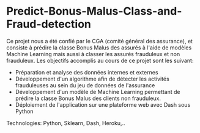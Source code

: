 # Predict-Bonus-Malus-Class-and-Fraud-detection

Ce projet nous a été confié par le CGA (comité général des assurance), et consiste à  prédire la classe Bonus Malus des assurés à l'aide de modèles Machine Learning  mais aussi à classer les assurés frauduleux et non frauduleux.  Les objectifs accomplis au cours de ce projet sont les suivant:  

- Préparation et analyse des données internes et externes  
- Développement d'un algorithme afin de détecter les activités frauduleuses au sein du  jeu de données de l'assurance  
- Développement d'un modèle de Machine Learning permettant de prédire la classe Bonus Malus des clients non frauduleux. 
- Déploiement de l'application sur une plateforme web avec Dash sous Python   

Technologies: Python, Sklearn, Dash, Heroku,..
